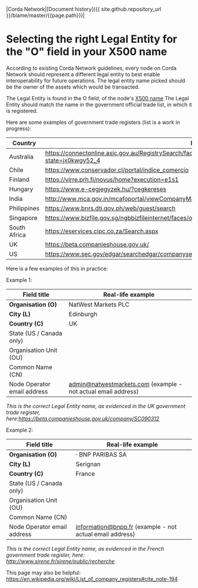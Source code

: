 |Corda Network|[Document history]({{ site.github.repository_url }}/blame/master/{{page.path}})|

Selecting the right Legal Entity for the "O" field in your X500 name
====================================================================

According to existing Corda Network guidelines, every node on Corda Network should represent a different legal entity to best enable interoperability for future operations. The legal entity name picked should be the owner of the assets which would be  transacted. 

The Legal Entity is found in the O field, of the node's [X500 name](https://corda.network/participation/distinguishedname.html) The Legal Entity should match the name in the government official trade list, in which it is registered.

Here are some examples of government trade registers (list is a work in progress):

Country | Link 
--- | --- 
Australia | https://connectonline.asic.gov.au/RegistrySearch/faces/landing/SearchRegisters.jspx?_adf.ctrl-state=jx0kwgy52_4
Chile | https://www.conservador.cl/portal/indice_comercio
Finland | https://virre.prh.fi/novus/home?execution=e1s1
Hungary | https://www.e-cegjegyzek.hu/?cegkereses
India | http://www.mca.gov.in/mcafoportal/viewCompanyMasterData.do
Philippines | https://www.bnrs.dti.gov.ph/web/guest/search
Singapore | https://www.bizfile.gov.sg/ngbbizfileinternet/faces/oracle/webcenter/portalapp/pages/BizfileHomepage.jspx
South Africa | https://eservices.cipc.co.za/Search.aspx
UK | https://beta.companieshouse.gov.uk/
US | https://www.sec.gov/edgar/searchedgar/companysearch.html


Here is a few examples of this in practice:

Example 1:

| Field title | Real-life example |
|-----------------------------|---|
| **Organisation (O)**        | NatWest Markets PLC  |
| **City (L)**                | Edinburgh  |
| **Country (C)**             | UK  |
| State (US / Canada only)    |   |
| Organisation Unit (OU)      |   |
| Common Name (CN)            |   |
| Node Operator email address | admin@natwestmarkets.com (example - not actual email address)|

*This is the correct Legal Entity name, as evidenced in the UK government trade register, here:https://beta.companieshouse.gov.uk/company/SC090312*

Example 2:

| Field title | Real-life example |
|-----------------------------|---|
| **Organisation (O)**        | · BNP PARIBAS SA  |
| **City (L)**                | Serignan  |
| **Country (C)**             | France  |
| State (US / Canada only)    |   |
| Organisation Unit (OU)      |   |
| Common Name (CN)            |   |
| Node Operator email address | information@bnpp.fr (example - not actual email address) |

 

*This is the correct Legal Entity name, as evidenced in the French government trade register, here: http://www.sirene.fr/sirene/public/recherche*


This page may also be helpful: https://en.wikipedia.org/wiki/List_of_company_registers#cite_note-194

